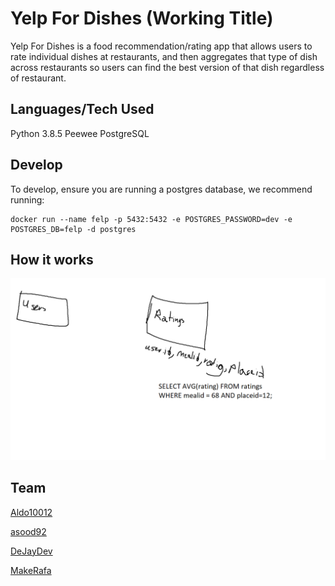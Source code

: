 # Yelp For Dishes (Working Title)

Yelp For Dishes is a food recommendation/rating app that allows users to rate individual dishes at restaurants, and then aggregates that type of dish across restaurants so users can find the best version of that dish regardless of restaurant.

## Languages/Tech Used

Python 3.8.5
Peewee
PostgreSQL

## Develop

To develop, ensure you are running a postgres database, we recommend running:
```
docker run --name felp -p 5432:5432 -e POSTGRES_PASSWORD=dev -e POSTGRES_DB=felp -d postgres
```

## How it works

<img src="db concept 1.png"></img>

## Team
[Aldo10012](https://github.com/orgs/Yelp-for-Food/people/Aldo10012)

[asood92](https://github.com/orgs/Yelp-for-Food/people/asood92)

[DeJayDev](https://github.com/orgs/Yelp-for-Food/people/DeJayDev)

[MakeRafa](https://github.com/orgs/Yelp-for-Food/people/MakeRafa)
